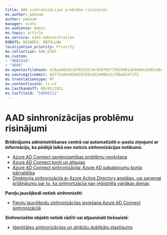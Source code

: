 ```yaml
---
title: AAD sinhronizācijas problēmu risinājumi
ms.author: pebaum
author: pebaum
manager: scotv
ms.audience: Admin
ms.topic: article
ms.service: o365-administration
ROBOTS: NOINDEX, NOFOLLOW
localization_priority: Priority
ms.collection: Adm_O365
ms.custom:
- "9002418"
- "4695"
ms.openlocfilehash: dc8aa402d1c6f0329119c959795773825961ab9d9dcd283cd64810a901594ac2
ms.sourcegitcommit: b5f7da89a650d2915dc652449623c78be6247175
ms.translationtype: MT
ms.contentlocale: lv-LV
ms.lasthandoff: 08/05/2021
ms.locfileid: "54093111"
---
```

# <a name="solutions-for-aad-synchronization-problems"></a>AAD sinhronizācijas problēmu risinājumi

**Brīdinājums administrēšanas centrā vai automatizēti e-pasta ziņojumi ar informāciju, ka pēdējā laikā nav noticis sinhronizācijas notikums**:

- [Azure AD Connect savienojamības problēmu novēršana](https://docs.microsoft.com/azure/active-directory/hybrid/tshoot-connect-connectivity)
- [Azure AD Connect konti un atļaujas](https://go.microsoft.com/fwlink/p/?LinkId=820598)
- [Azure AD Connect sinhronizācija: Azure AD pakalpojumu konta pārvaldība](https://docs.microsoft.com/azure/active-directory/hybrid/how-to-connect-azureadaccount)
- [Direktorija sinhronizācija ar Azure Active Directory apstājas, vai saņemat brīdinājumu par to, ka sinhronizācija nav reģistrēta vairākas dienas](https://support.microsoft.com/help/2882421/directory-synchronization-to-azure-active-directory-stops-or-you-re-warned-that-sync-hasn-t-registered-in-more-than-a-day)
 
**Paroļu jaucējkodi netiek sinhronizēti**:

- [Paroļu jaucējkodu sinhronizācijas ieviešana Azure AD Connect sinhronizācijā](https://docs.microsoft.com/azure/active-directory/hybrid/how-to-connect-password-hash-synchronization)

**Sinhronizētie objekti netiek rādīti vai atjaunināti tiešsaistē**:

- [Identitātes sinhronizācijas un atribūtu dublikātu elastīgums](https://docs.microsoft.com/azure/active-directory/hybrid/how-to-connect-syncservice-duplicate-attribute-resiliency)
